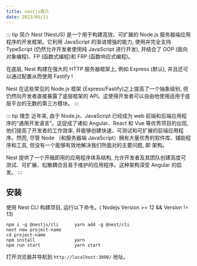 ```yaml
---
title: nestjs简介
date: 2023/05/11
---
```


::: tip 简介
Nest (NestJS) 是一个用于构建高效、可扩展的 Node.js 服务器端应用程序的开发框架。它利用 JavaScript 的渐进增强的能力, 使用并完全支持 TypeScript (仍然允许开发者使用纯 JavaScript 进行开发), 并结合了 OOP (面向对象编程)、FP (函数式编程)和 FRP (函数响应式编程)。

在底层, Nest 构建在强大的 HTTP 服务器框架上, 例如 Express (默认), 并且还可以通过配置从而使用 Fastify !

Nest 在这些常见的 Node.js 框架 (Express/Fastify)之上提高了一个抽象级别, 但仍然向开发者直接暴露了底层框架的 API。这使得开发者可以自由地使用适用于底层平台的无数的第三方模块。
:::

::: tip 理念
近年来, 由于 Node.js、JavaScript 已经成为 web 前端和后端应用程序的“通用开发语言”。这促成了诸如 Angular、React 和 Vue 等优秀项目的出现, 他们提高了开发者的工作效率, 并能够创建快速、可测试和可扩展的前端应用程序。然而, 尽管 Node （和服务器端 JavaScript）拥有大量优秀的软件库、辅助程序和工具, 但没有一个能够有效地解决我们所面对的主要问题, 即 架构。

Nest 提供了一个开箱即用的应用程序体系结构, 允许开发者及其团队创建高度可测试、可扩展、松散耦合且易于维护的应用程序。这种架构深受 Angular 的启发。
:::

## 安装
使用 Nest CLI 构建项目, 运行以下命令。( Nodejs Version >= 12 && Version != 13)
```
npm i -g @nestjs/cli      yarn add -g @nest/cli
nest new project-name
cd project-name
npm install               yarn
npm run start             yarn start
```
打开浏览器并导航到 `http://localhost:3000/` 地址。

